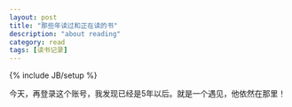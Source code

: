 ```yaml
---
layout: post
title: "那些年读过和正在读的书"
description: "about reading"
category: read 
tags: [读书记录]
---
```

{% include JB/setup %}

今天，再登录这个账号，我发现已经是5年以后。就是一个遇见，他依然在那里！

